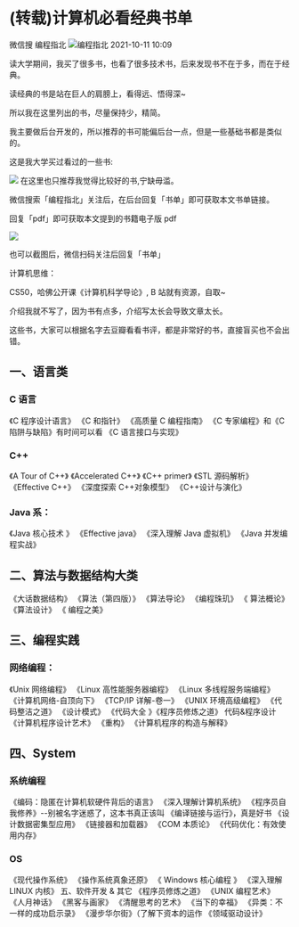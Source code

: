 # (转载)计算机必看经典书单

微信搜 编程指北 ![编程指北](https://mp.weixin.qq.com/mp/qrcode?scene=10000005&size=102&__biz=Mzg4NjUxMzg5MA==&mid=100000686&idx=1&sn=aaf4a33db6e08f9be085c0c57f14fb3a&send_time=) 2021-10-11 10:09

读大学期间，我买了很多书，也看了很多技术书，后来发现书不在于多，而在于经典。

读经典的书是站在巨人的肩膀上，看得远、悟得深~

所以我在这里列出的书，尽量保持少，精简。

我主要做后台开发的，所以推荐的书可能偏后台一点，但是一些基础书都是类似的。

这是我大学买过看过的一些书:

![](https://mmbiz.qpic.cn/mmbiz_jpg/EicBbKO5W9Km0WJx36CO7R1NNPZQFjPVVsrQ6ich255lGEtmD3PIPg0E0TxaOjaS90B8cmVthDZic0RicvVO2KVYfw/640?wx_fmt=jpeg&tp=webp&wxfrom=5&wx_lazy=1&wx_co=1)
在这里也只推荐我觉得比较好的书,宁缺毋滥。

微信搜索「编程指北」关注后，在后台回复「书单」即可获取本文书单链接。

回复「pdf」即可获取本文提到的书籍电子版 pdf

![](https://mmbiz.qpic.cn/mmbiz_jpg/VyxCxUCalFPrYDPb8TAVGyP9VMv9iaqHOiaLSgibcAjTiaFdvt7DnEBxfiaFz1GcibOvwTLFoFb9bnk9n7LIk0mTMAxw/640?wx_fmt=jpeg&tp=webp&wxfrom=5&wx_lazy=1&wx_co=1)

也可以截图后，微信扫码关注后回复「书单」

计算机思维：

CS50，哈佛公开课《计算机科学导论》, B 站就有资源，自取~

介绍我就不写了，因为书有点多，介绍写太长会导致文章太长。

这些书，大家可以根据名字去豆瓣看看书评，都是非常好的书，直接盲买也不会出错。

## 一、语言类

### C 语言

《C 程序设计语言》
《C 和指针》
《高质量 C 编程指南》
《C 专家编程》和《C 陷阱与缺陷》有时间可以看
《C 语言接口与实现》

### C++

《A Tour of C++》
《Accelerated C++》
《C++ primer》
《STL 源码解析》
《Effective C++》
《深度探索 C++对象模型》
《C++设计与演化》

### Java 系：

《Java 核心技术 》
《Effective java》
《深入理解 Java 虚拟机》
《Java 并发编程实战》

## 二、算法与数据结构大类

《大话数据结构》
《算法（第四版）》
《算法导论》
《编程珠玑》
《 算法概论》
《算法设计》
《 编程之美》

## 三、编程实践

### 网络编程：

《Unix 网络编程》
《Linux 高性能服务器编程》
《Linux 多线程服务端编程》
《计算机网络-自顶向下》
《TCP/IP 详解-卷一》
《UNIX 环境高级编程》
《代码整洁之道》
《设计模式》
《代码大全 》《程序员修炼之道》
代码&程序设计
《计算机程序设计艺术》
《重构》
《计算机程序的构造与解释》

## 四、System

### 系统编程

《编码：隐匿在计算机软硬件背后的语言》
《深入理解计算机系统》
《程序员自我修养》--别被名字迷惑了，这本书真正该叫 《编译链接与运行》，真是好书
《设计数据密集型应用》
《链接器和加载器》
《COM 本质论》
《代码优化：有效使用内存》

### OS

《现代操作系统》
《操作系统真象还原》
《 Windows 核心编程 》
《深入理解 LINUX 内核》
五、软件开发 & 其它
《程序员修炼之道》
《UNIX 编程艺术》
《人月神话》
《黑客与画家》
《清醒思考的艺术》
《当下的幸福》
《异类：不一样的成功启示录》
《漫步华尔街》（了解下资本的运作
《领域驱动设计》
